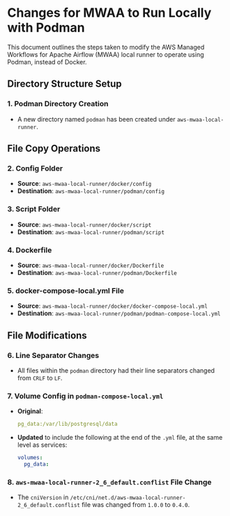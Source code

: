 # Changes for MWAA to Run Locally with Podman

This document outlines the steps taken to modify the AWS Managed Workflows for Apache Airflow (MWAA) local runner to operate using Podman, instead of Docker.

## Directory Structure Setup

### 1. Podman Directory Creation
- A new directory named `podman` has been created under `aws-mwaa-local-runner`.

## File Copy Operations

### 2. Config Folder
- **Source**: `aws-mwaa-local-runner/docker/config`
- **Destination**: `aws-mwaa-local-runner/podman/config`

### 3. Script Folder
- **Source**: `aws-mwaa-local-runner/docker/script`
- **Destination**: `aws-mwaa-local-runner/podman/script`

### 4. Dockerfile
- **Source**: `aws-mwaa-local-runner/docker/Dockerfile`
- **Destination**: `aws-mwaa-local-runner/podman/Dockerfile`

### 5. docker-compose-local.yml File
- **Source**: `aws-mwaa-local-runner/docker/docker-compose-local.yml`
- **Destination**: `aws-mwaa-local-runner/podman/podman-compose-local.yml`

## File Modifications

### 6. Line Separator Changes
- All files within the `podman` directory had their line separators changed from `CRLF` to `LF`.

### 7. Volume Config in `podman-compose-local.yml`
- **Original**:
  ```yml
  pg_data:/var/lib/postgresql/data
  ```
- **Updated** to include the following at the end of the `.yml` file, at the same level as services:
  ```yml
  volumes:
    pg_data:
  ```

### 8. `aws-mwaa-local-runner-2_6_default.conflist` File Change
- The `cniVersion` in `/etc/cni/net.d/aws-mwaa-local-runner-2_6_default.conflist` file was changed from `1.0.0` to `0.4.0`.
